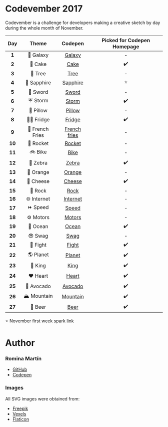 # Codevember 2017

Codevember is a challenge for developers making a creative sketch by day during the whole month of November. 

| Day   | Theme | Codepen | Picked for Codepen Homepage|
|:-----:|:-----:|:-------:|:--------------------------:|
| **1** | :rocket: Galaxy | [Galaxy](https://codepen.io/RominaMartin/full/YEyaoY/) |  - |
| **2** | :cake: Cake | [Cake](https://codepen.io/RominaMartin/full/xPZRKW/) | :heavy_check_mark: |
| **3** | :deciduous_tree: Tree| [Tree](https://codepen.io/RominaMartin/full/NwNRrE/) | - |
| **4** | :gem: Sapphire | [Sapphire](https://codepen.io/RominaMartin/full/wPGEQN/)| :star:  |
| **5** | :hocho: Sword | [Sword](https://codepen.io/RominaMartin/full/PONMgy/) | - |
| **6** | :umbrella: Storm | [Storm](https://codepen.io/RominaMartin/full/JOKgVb/) | :heavy_check_mark: |
| **7** | :sheep: Pillow | [Pillow](https://codepen.io/RominaMartin/full/wPzVMd/) | - |
| **8** | :male_detective: Fridge | [Fridge](https://codepen.io/RominaMartin/full/GOrKwG/) | :heavy_check_mark: |
| **9** | :fries: French Fries | [French fries](https://codepen.io/RominaMartin/full/NwdoQo/) | - |
| **10** | :rocket: Rocket | [Rocket](https://codepen.io/RominaMartin/full/mqWjzQ/) | - |
| **11** | :bike: Bike | [Bike](https://codepen.io/RominaMartin/full/eevqxr/) | - |
| **12** | :musical_keyboard: Zebra | [Zebra](https://codepen.io/RominaMartin/full/LOyWoa/) | :heavy_check_mark: |
| **13** | :tangerine: Orange | [Orange](https://codepen.io/RominaMartin/full/MOovaa/) | - |
| **14** | :cheese: Cheese | [Cheese](https://codepen.io/RominaMartin/full/bYreMK/) | :heavy_check_mark: |
| **15** | :metal: Rock | [Rock](https://codepen.io/RominaMartin/full/yPzVOa/) | - |
| **16** | :globe_with_meridians: Internet | [Internet](https://codepen.io/RominaMartin/full/jaaqRy/) | - |
| **17** | :fast_forward: Speed | [Speed](https://codepen.io/RominaMartin/full/JOMPmp/) | - |
| **18** | :gear: Motors | [Motors](https://codepen.io/RominaMartin/full/RjxZMV/) | - |
| **19** | :ocean: Ocean | [Ocean](https://codepen.io/RominaMartin/full/OOzoNm/) | :heavy_check_mark: |
| **20** | :sunglasses: Swag | [Swag](https://codepen.io/RominaMartin/full/zPRWzP/) | - |
| **21** | :boxing_glove: Fight | [Fight](https://codepen.io/RominaMartin/full/aVYyKx/) | :heavy_check_mark: |
| **22** | :earth_americas: Planet | [Planet](https://codepen.io/RominaMartin/full/YELEXE/) | :heavy_check_mark: |
| **23** | :crown: King | [King](https://codepen.io/RominaMartin/full/BmVjNX/) | :heavy_check_mark: |
| **24** | :heart: Heart | [Heart](https://codepen.io/RominaMartin/full/XzYQRa/) | :heavy_check_mark: |
| **25** | :avocado: Avocado | [Avocado](https://codepen.io/RominaMartin/full/xPJVby/) | :heavy_check_mark: |
| **26** | :mountain_snow: Mountain | [Mountain](https://codepen.io/RominaMartin/full/QOBxaM/) | :heavy_check_mark: |
| **27** | :beers: Beer | [Beer](https://codepen.io/RominaMartin/full/javapQ/) | :heavy_check_mark: |



:star: November first week spark [link](https://codepen.io/spark/49)

# Author
### Romina Martín
- [GitHub](https://github.com/rominamartin)
- [Codepen](https://codepen.io/rominamartin)

### Images

All SVG images were obtained from: 
- [Freepik](https://www.freepik.es/fotos-vectores-gratis/fondo)
- [Vexels](https://www.vexels.com)
- [Flaticon](https://www.flaticon.com/)